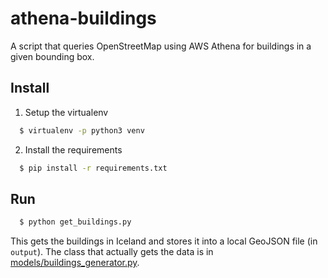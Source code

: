 # athena-buildings
A script that queries OpenStreetMap using AWS Athena for buildings in a given bounding box.

## Install

1. Setup the virtualenv
  ```bash
    $ virtualenv -p python3 venv
  ```
2. Install the requirements
  ```bash
    $ pip install -r requirements.txt
  ```

## Run
```bash
  $ python get_buildings.py
```
This gets the buildings in Iceland and stores it into a local GeoJSON file (in `output`).
The class that actually gets the data is in [models/buildings_generator.py](models/buildings_generator.py).
